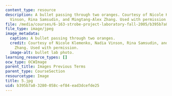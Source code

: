 ```yaml
---
content_type: resource
description: A bullet passing through two oranges. Courtesy of Nicole Klemenko, Nadia
  Vinson, Rina Samsudin, and Mingtang-Alex Zhang. Used with permission.
file: /media/courses/6-163-strobe-project-laboratory-fall-2005/b395b7a83280058cef84ead3dcefde25_5.jpg
file_type: image/jpeg
image_metadata:
  caption: A bullet passing through two oranges.
  credit: Courtesy of Nicole Klemenko, Nadia Vinson, Rina Samsudin, and Mingtang-Alex
    Zhang. Used with permission.
  image-alt: bullet lab photo.
learning_resource_types: []
ocw_type: OCWImage
parent_title: Images Previous Terms
parent_type: CourseSection
resourcetype: Image
title: 5.jpg
uid: b395b7a8-3280-058c-ef84-ead3dcefde25
---
```

